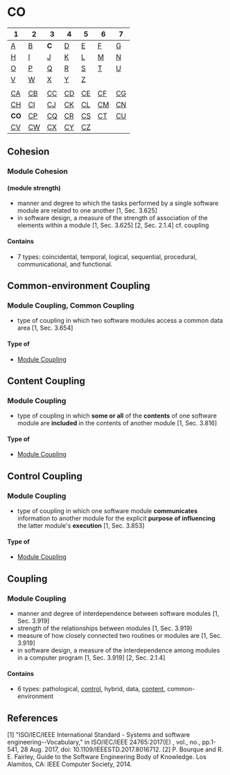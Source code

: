 # CO

| 1 | 2 | 3 | 4 | 5 | 6 | 7 |
|---|---|---|---|---|---|---|
| [A](../a/index.md) | [B](../m/index.md) | **C** | [D](../d/index.md) | [E](../e/index.md) | [F](../f/index.md) | [G](../g/index.md) | 
| [H](../h/index.md) | [I](../i/index.md) | [J](../j/index.md) | [K](../k/index.md) | [L](../l/index.md) | [M](../m/index.md) |[N](../n/index.md) | 
| [O](../o/index.md) | [P](../p/index.md) | [Q](../q/index.md) | [R](../r/index.md) | [S](../s/index.md) | [T](../t/index.md) | [U](../u/index.md) | 
| [V](../v/index.md) | [W](../w/index.md) | [X](../x/index.md) | [Y](../y/index.md) | [Z](../z/index.md) |
|   |   |   |   |   |   |   |
| [CA](ca.md) | [CB](cb.md) | [CC](cc.md) | [CD](cd.md) | [CE](ce.md) | [CF](cf.md) | [CG](cg.md) | 
| [CH](ch.md) | [CI](ci.md) | [CJ](cj.md) | [CK](ck.md) | [CL](cl.md) | [CM](cm.md) | [CN](cn.md) | 
| **CO** | [CP](cp.md) | [CQ](cq.md) | [CR](cr.md) | [CS](cs.md) | [CT](ct.md) | [CU](cu.md) | 
| [CV](cv.md) | [CW](cw.md) | [CX](cx.md) | [CY](cy.md) | [CZ](cz.md) |

## Cohesion
### Module Cohesion
#### (module strength) 
- manner and degree to which the tasks performed by a single software module are related to one another [1, Sec. 3.625]
- in software design, a measure of the strength of association of the elements within a module [1, Sec. 3.625] [2, Sec. 2.1.4]
cf. coupling
#### Contains
- 7 types: coincidental, temporal, logical, sequential, procedural, communicational, and functional.

## Common-environment Coupling
### Module Coupling, Common Coupling
- type of coupling in which two software modules access a common data area [1, Sec. 3.654]
#### Type of
- [Module Coupling](co.md#module-coupling)

## Content Coupling
### Module Coupling
- type of coupling in which **some or all** of the **contents** of one software module are **included** in the contents of
another module [1, Sec. 3.816]
#### Type of
- [Module Coupling](co.md#module-coupling)

## Control Coupling
### Module Coupling
- type of coupling in which one software module **communicates** information to another module for the explicit
**purpose of influencing** the latter module's **execution** [1, Sec. 3.853]
#### Type of
- [Module Coupling](co.md#module-coupling)

## Coupling
### Module Coupling
- manner and degree of interdependence between software modules [1, Sec. 3.919]
- strength of the relationships between modules [1, Sec. 3.919)
- measure of how closely connected two routines or modules are [1, Sec. 3.919]
- in software design, a measure of the interdependence among modules in a computer program [1, Sec. 3.919] [2, Sec. 2.1.4]
#### Contains
- 6 types: pathological, [control](co.md#control-coupling), hybrid, data, [content](co.md#content-coupling), common-environment

## References
[1] "ISO/IEC/IEEE International Standard - Systems and software engineering--Vocabulary," in ISO/IEC/IEEE 24765:2017(E) , vol., no., pp.1-541, 28 Aug. 2017, doi: 10.1109/IEEESTD.2017.8016712.
[2] P. Bourque and R. E. Fairley, Guide to the Software Engineering Body of Knowledge. Los Alamitos, CA: IEEE Computer Society, 2014.
